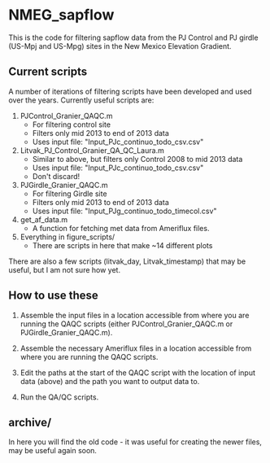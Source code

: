 # NMEG_sapflow

This is the code for filtering sapflow data from the PJ Control and PJ girdle
(US-Mpj and US-Mpg) sites in the New Mexico Elevation Gradient. 

## Current scripts

A number of iterations of filtering scripts have been developed and used over
the years. Currently useful scripts are:

1. PJControl_Granier_QAQC.m
    * For filtering control site
    * Filters only mid 2013 to end of 2013 data
    * Uses input file: "Input_PJc_continuo_todo_csv.csv"
2. Litvak_PJ_Control_Granier_QA_QC_Laura.m
    * Similar to above, but filters only Control 2008 to mid 2013 data
    * Uses input file: "Input_PJc_continuo_todo_csv.csv"
    * Don't discard!
3. PJGirdle_Granier_QAQC.m
    * For filtering Girdle site
    * Filters only mid 2013 to end of 2013 data
    * Uses input file: "Input_PJg_continuo_todo_timecol.csv"
4. get_af_data.m
    * A function for fetching met data from Ameriflux files.
5. Everything in figure_scripts/
    * There are scripts in here that make ~14 different plots

There are also a few  scripts (litvak_day, Litvak_timestamp) that may be useful,
but I am not sure how yet.

## How to use these

1. Assemble the input files in a location accessible from where you are running the QAQC scripts (either PJControl_Granier_QAQC.m or PJGirdle_Granier_QAQC.m).

2. Assemble the necessary Ameriflux files in a location accessible from where you are running the QAQC scripts.

3. Edit the paths at the start of the QAQC script with the location of input
   data (above) and the path you want to output data to.

4. Run the QA/QC scripts.

## archive/

In here you will find the old code - it was useful for creating the newer files,
may be useful again soon.
